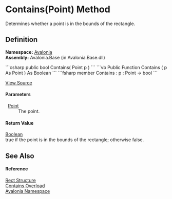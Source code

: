 # Contains(Point) Method


Determines whether a point is in the bounds of the rectangle.



## Definition
**Namespace:** <a href="N_Avalonia">Avalonia</a>  
**Assembly:** Avalonia.Base (in Avalonia.Base.dll)

<Tabs groupId="api-code-preview">
<TabItem value="csharp" label="C#">
```csharp
public bool Contains(
	Point p
)
```
</TabItem>
<TabItem value="vb" label="VB">
```vb
Public Function Contains ( 
	p As Point
) As Boolean
```
</TabItem>
<TabItem value="fsharp" label="F#">
```fsharp
member Contains : 
        p : Point -> bool 
```
</TabItem>
</Tabs>



<a href="https://github.com/AvaloniaUI/Avalonia/tree/master/src/Avalonia.Base/Rect.cs#L236" title="View the source code">View Source</a>



#### Parameters
<dl><dt>  <a href="T_Avalonia_Point">Point</a></dt><dd>The point.</dd></dl>

#### Return Value
<a href="https://learn.microsoft.com/dotnet/api/system.boolean" target="_blank" rel="noopener noreferrer">Boolean</a>  
true if the point is in the bounds of the rectangle; otherwise false.

## See Also


#### Reference
<a href="T_Avalonia_Rect">Rect Structure</a>  
<a href="Overload_Avalonia_Rect_Contains">Contains Overload</a>  
<a href="N_Avalonia">Avalonia Namespace</a>  


